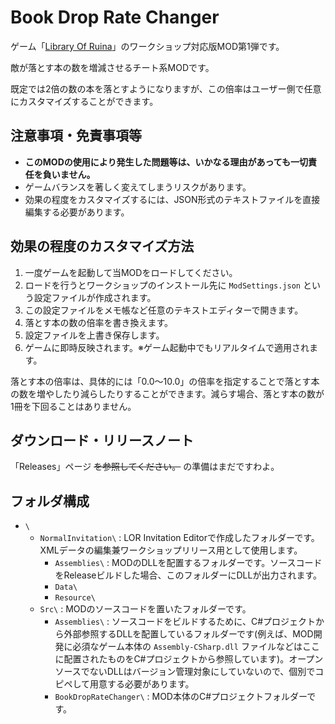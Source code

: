 # Book Drop Rate Changer

ゲーム「[Library Of Ruina](https://store.steampowered.com/app/1256670/Library_Of_Ruina/)」のワークショップ対応版MOD第1弾です。

敵が落とす本の数を増減させるチート系MODです。

既定では2倍の数の本を落とすようになりますが、この倍率はユーザー側で任意にカスタマイズすることができます。

## 注意事項・免責事項等

- **このMODの使用により発生した問題等は、いかなる理由があっても一切責任を負いません。**
- ゲームバランスを著しく変えてしまうリスクがあります。
- 効果の程度をカスタマイズするには、JSON形式のテキストファイルを直接編集する必要があります。

## 効果の程度のカスタマイズ方法

1. 一度ゲームを起動して当MODをロードしてください。  
2. ロードを行うとワークショップのインストール先に `ModSettings.json` という設定ファイルが作成されます。  
3. この設定ファイルをメモ帳など任意のテキストエディターで開きます。
4. 落とす本の数の倍率を書き換えます。
5. 設定ファイルを上書き保存します。
6. ゲームに即時反映されます。※ゲーム起動中でもリアルタイムで適用されます。
 
落とす本の倍率は、具体的には「0.0～10.0」の倍率を指定することで落とす本の数を増やしたり減らしたりすることができます。減らす場合、落とす本の数が1冊を下回ることはありません。

## ダウンロード・リリースノート

「Releases」ページ ~~を参照してください。~~ の準備はまだですわよ。

## フォルダ構成

- `\`
  - `NormalInvitation\` : LOR Invitation Editorで作成したフォルダーです。XMLデータの編集兼ワークショップリリース用として使用します。
    - `Assemblies\` : MODのDLLを配置するフォルダーです。ソースコードをReleaseビルドした場合、このフォルダーにDLLが出力されます。
    - `Data\`
    - `Resource\`
  - `Src\` : MODのソースコードを置いたフォルダーです。
    - `Assemblies\` : ソースコードをビルドするために、C#プロジェクトから外部参照するDLLを配置しているフォルダーです(例えば、MOD開発に必須なゲーム本体の `Assembly-CSharp.dll` ファイルなどはここに配置されたものをC#プロジェクトから参照しています)。オープンソースでないDLLはバージョン管理対象にしていないので、個別でコピペして用意する必要があります。
    - `BookDropRateChanger\` : MOD本体のC#プロジェクトフォルダーです。
